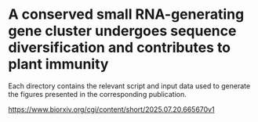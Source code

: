 # A conserved small RNA-generating gene cluster undergoes sequence diversification and contributes to plant immunity

Each directory contains the relevant script and input data used to generate the figures presented in the corresponding publication.

https://www.biorxiv.org/cgi/content/short/2025.07.20.665670v1



